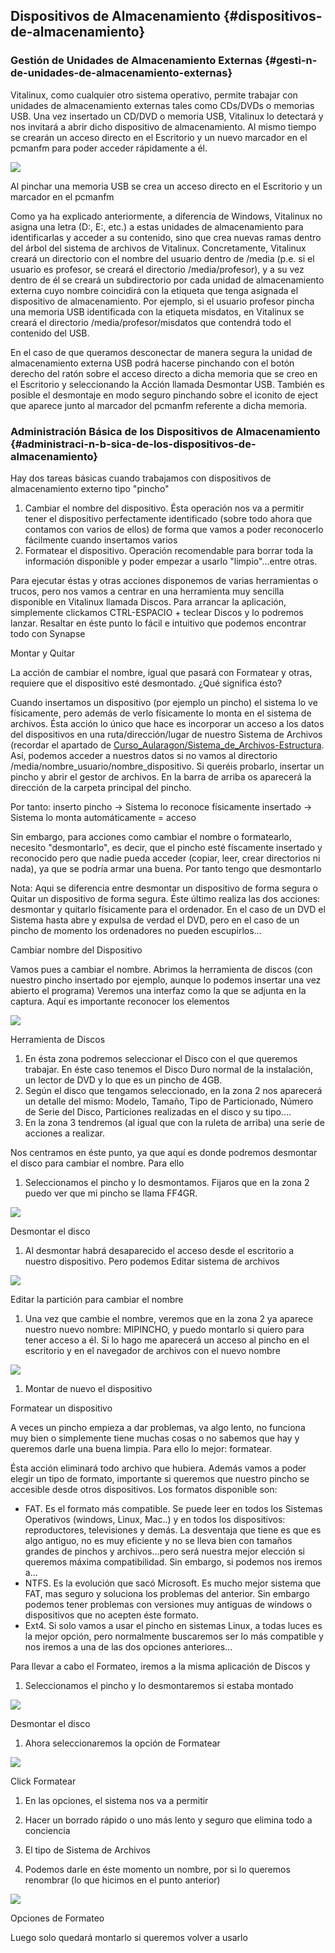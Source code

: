 ## Dispositivos de Almacenamiento {#dispositivos-de-almacenamiento}

### Gestión de Unidades de Almacenamiento Externas {#gesti-n-de-unidades-de-almacenamiento-externas}

Vitalinux, como cualquier otro sistema operativo, permite trabajar con unidades de almacenamiento externas tales como CDs/DVDs o memorias USB. Una vez insertado un CD/DVD o memoria USB, Vitalinux lo detectará y nos invitará a abrir dicho dispositivo de almacenamiento. Al mismo tiempo se crearán un acceso directo en el Escritorio y un nuevo marcador en el pcmanfm para poder acceder rápidamente a él.

![](/images/image20.png)

Al pinchar una memoria USB se crea un acceso directo en el Escritorio y un marcador en el pcmanfm

Como ya ha explicado anteriormente, a diferencia de Windows, Vitalinux no asigna una letra (D:\, E:\, etc.) a estas unidades de almacenamiento para identificarlas y acceder a su contenido, sino que crea nuevas ramas dentro del árbol del sistema de archivos de Vitalinux. Concretamente, Vitalinux creará un directorio con el nombre del usuario dentro de /media (p.e. si el usuario es profesor, se creará el directorio /media/profesor), y a su vez dentro de él se creará un subdirectorio por cada unidad de almacenamiento externa cuyo nombre coincidirá con la etiqueta que tenga asignada el dispositivo de almacenamiento. Por ejemplo, si el usuario profesor pincha una memoria USB identificada con la etiqueta misdatos, en Vitalinux se creará el directorio /media/profesor/misdatos que contendrá todo el contenido del USB.

En el caso de que queramos desconectar de manera segura la unidad de almacenamiento externa USB podrá hacerse pinchando con el botón derecho del ratón sobre el acceso directo a dicha memoria que se creo en el Escritorio y seleccionando la Acción llamada Desmontar USB. También es posible el desmontaje en modo seguro pinchando sobre el iconito de eject que aparece junto al marcador del pcmanfm referente a dicha memoria.

### Administración Básica de los Dispositivos de Almacenamiento {#administraci-n-b-sica-de-los-dispositivos-de-almacenamiento}

Hay dos tareas básicas cuando trabajamos con dispositivos de almacenamiento externo tipo &quot;pincho&quot;

1.  Cambiar el nombre del dispositivo. Ésta operación nos va a permitir tener el dispositivo perfectamente identificado (sobre todo ahora que contamos con varios de ellos) de forma que vamos a poder reconocerlo fácilmente cuando insertamos varios
2.  Formatear el dispositivo. Operación recomendable para borrar toda la información disponible y poder empezar a usarlo &quot;limpio&quot;...entre otras.

Para ejecutar éstas y otras acciones disponemos de varias herramientas o trucos, pero nos vamos a centrar en una herramienta muy sencilla disponible en Vitalinux llamada Discos. Para arrancar la aplicación, simplemente clickamos CTRL-ESPACIO + teclear Discos y lo podremos lanzar. Resaltar en éste punto lo fácil e intuitivo que podemos encontrar todo con Synapse

Montar y Quitar

La acción de cambiar el nombre, igual que pasará con Formatear y otras, requiere que el dispositivo esté desmontado. ¿Qué significa ésto?

Cuando insertamos un dispositivo (por ejemplo un pincho) el sistema lo ve físicamente, pero además de verlo físicamente lo monta en el sistema de archivos. Ésta acción lo único que hace es incorporar un acceso a los datos del dispositivos en una ruta/dirección/lugar de nuestro Sistema de Archivos (recordar el apartado de [Curso_Aularagon/Sistema_de_Archivos-Estructura](https://www.google.com/url?q=http://wiki.vitalinux.educa.aragon.es/index.php/Curso_Aularagon/Sistema_de_Archivos-Estructura&sa=D&ust=1509364089168000&usg=AFQjCNHoo1wcJmKVtCjKLGegUhQ5_Xc-Nw). Así, podemos acceder a nuestros datos si no vamos al directorio /media/nombre_usuario/nombre_dispositivo. Si queréis probarlo, insertar un pincho y abrir el gestor de archivos. En la barra de arriba os aparecerá la dirección de la carpeta principal del pincho.

Por tanto: inserto pincho -&gt; Sistema lo reconoce físicamente insertado -&gt; Sistema lo monta automáticamente = acceso

Sin embargo, para acciones como cambiar el nombre o formatearlo, necesito &quot;desmontarlo&quot;, es decir, que el pincho esté físcamente insertado y reconocido pero que nadie pueda acceder (copiar, leer, crear directorios ni nada), ya que se podría armar una buena. Por tanto tengo que desmontarlo

Nota: Aqui se diferencia entre desmontar un dispositivo de forma segura o Quitar un dispositivo de forma segura. Éste último realiza las dos acciones: desmontar y quitarlo físicamente para el ordenador. En el caso de un DVD el Sistema hasta abre y expulsa de verdad el DVD, pero en el caso de un pincho de momento los ordenadores no pueden escupirlos...

Cambiar nombre del Dispositivo

Vamos pues a cambiar el nombre. Abrimos la herramienta de discos (con nuestro pincho insertado por ejemplo, aunque lo podemos insertar una vez abierto el programa) Veremos una interfaz como la que se adjunta en la captura. Aquí es importante reconocer los elementos

![](/images/image42.png)

Herramienta de Discos

1.  En ésta zona podremos seleccionar el Disco con el que queremos trabajar. En éste caso tenemos el Disco Duro normal de la instalación, un lector de DVD y lo que es un pincho de 4GB.
2.  Según el disco que tengamos seleccionado, en la zona 2 nos aparecerá un detalle del mismo: Modelo, Tamaño, Tipo de Particionado, Número de Serie del Disco, Particiones realizadas en el disco y su tipo....
3.  En la zona 3 tendremos (al igual que con la ruleta de arriba) una serie de acciones a realizar.

Nos centramos en éste punto, ya que aquí es donde podremos desmontar el disco para cambiar el nombre. Para ello

1.  Seleccionamos el pincho y lo desmontamos. Fijaros que en la zona 2 puedo ver que mi pincho se llama FF4GR.

![](/images/image34.png)

Desmontar el disco

1.  Al desmontar habrá desaparecido el acceso desde el escritorio a nuestro dispositivo. Pero podemos Editar sistema de archivos

![](/images/image10.png)

Editar la partición para cambiar el nombre

1.  Una vez que cambie el nombre, veremos que en la zona 2 ya aparece nuestro nuevo nombre: MIPINCHO, y puedo montarlo si quiero para tener acceso a él. Si lo hago me aparecerá un acceso al pincho en el escritorio y en el navegador de archivos con el nuevo nombre

![](/images/image46.png)

1.  Montar de nuevo el dispositivo

Formatear un dispositivo

A veces un pincho empieza a dar problemas, va algo lento, no funciona muy bien o simplemente tiene muchas cosas o no sabemos que hay y queremos darle una buena limpia. Para ello lo mejor: formatear.

Ésta acción eliminará todo archivo que hubiera. Además vamos a poder elegir un tipo de formato, importante si queremos que nuestro pincho se accesible desde otros dispositivos. Los formatos disponible son:

*   FAT. Es el formato más compatible. Se puede leer en todos los Sistemas Operativos (windows, Linux, Mac..) y en todos los dispositivos: reproductores, televisiones y demás. La desventaja que tiene es que es algo antiguo, no es muy eficiente y no se lleva bien con tamaños grandes de pinchos y archivos...pero será nuestra mejor elección si queremos máxima compatibilidad. Sin embargo, si podemos nos iremos a...
*   NTFS. Es la evolución que sacó Microsoft. Es mucho mejor sistema que FAT, mas seguro y soluciona los problemas del anterior. Sin embargo podemos tener problemas con versiones muy antiguas de windows o dispositivos que no acepten éste formato.
*   Ext4\. Si solo vamos a usar el pincho en sistemas Linux, a todas luces es la mejor opción, pero normalmente buscaremos ser lo más compatible y nos iremos a una de las dos opciones anteriores...

Para llevar a cabo el Formateo, iremos a la misma aplicación de Discos y

1.  Seleccionamos el pincho y lo desmontaremos si estaba montado

![](/images/image34.png)

Desmontar el disco

1.  Ahora seleccionaremos la opción de Formatear

![](/images/image60.png)

Click Formatear

1.  En las opciones, el sistema nos va a permitir

1.  Hacer un borrado rápido o uno más lento y seguro que elimina todo a conciencia
2.  El tipo de Sistema de Archivos
3.  Podemos darle en éste momento un nombre, por si lo queremos renombrar (lo que hicimos en el punto anterior)

![](/images/image24.png)

Opciones de Formateo

Luego solo quedará montarlo si queremos volver a usarlo